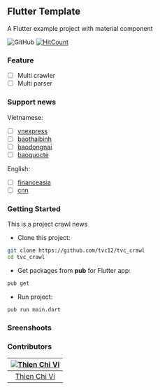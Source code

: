 ## Flutter Template

A Flutter example project with material component

![GitHub](https://img.shields.io/github/license/tvc12/tvc_crawl.svg)
[![HitCount](http://hits.dwyl.io/tvc12/tvc_crawl.svg)](http://hits.dwyl.io/tvc12/tvc_crawl)

### Feature

- [ ] Multi crawler
- [ ] Multi parser

### Support news

Vietnamese:

- [ ] [vnexpress](https://vnexpress.net)
- [ ] [baothaibinh](https://baothaibinh.com.vn)
- [ ] [baodongnai](http://www.baodongnai.com.vn/)
- [ ] [baoquocte](https://baoquocte.vn)

English:

- [ ] [financeasia](https://www.financeasia.com)
- [ ] [cnn](https://cnn.com)

### Getting Started

This is a project crawl news

- Clone this project:

```bash
git clone https://github.com/tvc12/tvc_crawl
cd tvc_crawl
```

- Get packages from **pub** for Flutter app:

```bash
pub get
```

- Run project:

```bash
pub run main.dart
```

### Sreenshoots

### Contributors

| [![Thien Chi Vi](https://github.com/tvc12.png?size=100)](https://github.com/tvc12) |
| :--------------------------------------------------------------------------------: |
|                      [Thien Chi Vi](https://github.com/tvc12)                      |
